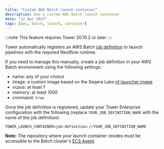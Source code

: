 ```yaml
---
title: "Custom AWS Batch launch container"
description: Use a custom AWS Batch launch container
date: "12 Apr 2023"
tags: [aws, batch, launch, container]
---
```


:::note
This feature requires Tower 20.10.2 or later.
:::

Tower automatically registers an AWS Batch [job definition](https://docs.aws.amazon.com/batch/latest/userguide/job_definitions.html) to launch pipelines with the required Nextflow runtime.

If you need to manage this manually, create a job definition in your AWS Batch environment using the following settings:

- name: any of your choice
- image: a custom image based on the Seqera Labs [nf-launcher image](https://quay.io/repository/seqeralabs/nf-launcher)
- vcpus: at least 1
- memory: at least 1000
- command: `true`

Once the job definition is registered, update your Tower Enterprise configuration with the following (replace `YOUR_JOB_DEFINITION_NAME` with the name of the job definition):

```env
TOWER_LAUNCH_CONTAINER=job-definition://YOUR_JOB_DEFINITION_NAME
```

**Note:** The repository where your launch container resides must be accessible to the Batch cluster's [ECS Agent](https://aws.amazon.com/blogs/compute/how-to-authenticate-private-container-registries-using-aws-batch/).
